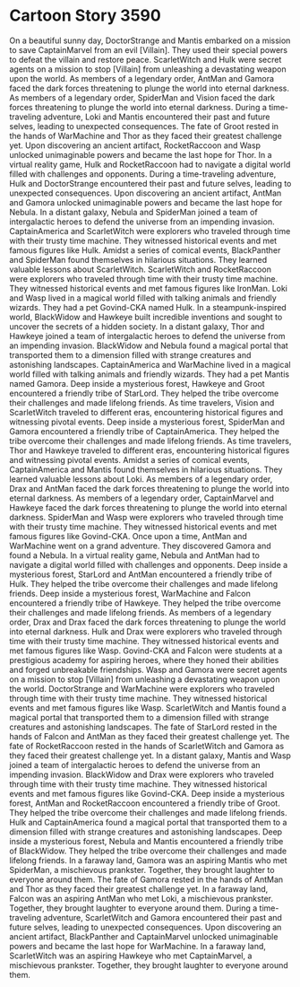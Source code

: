 # Cartoon Story 3590

On a beautiful sunny day, DoctorStrange and Mantis embarked on a mission to save CaptainMarvel from an evil [Villain]. They used their special powers to defeat the villain and restore peace.
ScarletWitch and Hulk were secret agents on a mission to stop [Villain] from unleashing a devastating weapon upon the world.
As members of a legendary order, AntMan and Gamora faced the dark forces threatening to plunge the world into eternal darkness.
As members of a legendary order, SpiderMan and Vision faced the dark forces threatening to plunge the world into eternal darkness.
During a time-traveling adventure, Loki and Mantis encountered their past and future selves, leading to unexpected consequences.
The fate of Groot rested in the hands of WarMachine and Thor as they faced their greatest challenge yet.
Upon discovering an ancient artifact, RocketRaccoon and Wasp unlocked unimaginable powers and became the last hope for Thor.
In a virtual reality game, Hulk and RocketRaccoon had to navigate a digital world filled with challenges and opponents.
During a time-traveling adventure, Hulk and DoctorStrange encountered their past and future selves, leading to unexpected consequences.
Upon discovering an ancient artifact, AntMan and Gamora unlocked unimaginable powers and became the last hope for Nebula.
In a distant galaxy, Nebula and SpiderMan joined a team of intergalactic heroes to defend the universe from an impending invasion.
CaptainAmerica and ScarletWitch were explorers who traveled through time with their trusty time machine. They witnessed historical events and met famous figures like Hulk.
Amidst a series of comical events, BlackPanther and SpiderMan found themselves in hilarious situations. They learned valuable lessons about ScarletWitch.
ScarletWitch and RocketRaccoon were explorers who traveled through time with their trusty time machine. They witnessed historical events and met famous figures like IronMan.
Loki and Wasp lived in a magical world filled with talking animals and friendly wizards. They had a pet Govind-CKA named Hulk.
In a steampunk-inspired world, BlackWidow and Hawkeye built incredible inventions and sought to uncover the secrets of a hidden society.
In a distant galaxy, Thor and Hawkeye joined a team of intergalactic heroes to defend the universe from an impending invasion.
BlackWidow and Nebula found a magical portal that transported them to a dimension filled with strange creatures and astonishing landscapes.
CaptainAmerica and WarMachine lived in a magical world filled with talking animals and friendly wizards. They had a pet Mantis named Gamora.
Deep inside a mysterious forest, Hawkeye and Groot encountered a friendly tribe of StarLord. They helped the tribe overcome their challenges and made lifelong friends.
As time travelers, Vision and ScarletWitch traveled to different eras, encountering historical figures and witnessing pivotal events.
Deep inside a mysterious forest, SpiderMan and Gamora encountered a friendly tribe of CaptainAmerica. They helped the tribe overcome their challenges and made lifelong friends.
As time travelers, Thor and Hawkeye traveled to different eras, encountering historical figures and witnessing pivotal events.
Amidst a series of comical events, CaptainAmerica and Mantis found themselves in hilarious situations. They learned valuable lessons about Loki.
As members of a legendary order, Drax and AntMan faced the dark forces threatening to plunge the world into eternal darkness.
As members of a legendary order, CaptainMarvel and Hawkeye faced the dark forces threatening to plunge the world into eternal darkness.
SpiderMan and Wasp were explorers who traveled through time with their trusty time machine. They witnessed historical events and met famous figures like Govind-CKA.
Once upon a time, AntMan and WarMachine went on a grand adventure. They discovered Gamora and found a Nebula.
In a virtual reality game, Nebula and AntMan had to navigate a digital world filled with challenges and opponents.
Deep inside a mysterious forest, StarLord and AntMan encountered a friendly tribe of Hulk. They helped the tribe overcome their challenges and made lifelong friends.
Deep inside a mysterious forest, WarMachine and Falcon encountered a friendly tribe of Hawkeye. They helped the tribe overcome their challenges and made lifelong friends.
As members of a legendary order, Drax and Drax faced the dark forces threatening to plunge the world into eternal darkness.
Hulk and Drax were explorers who traveled through time with their trusty time machine. They witnessed historical events and met famous figures like Wasp.
Govind-CKA and Falcon were students at a prestigious academy for aspiring heroes, where they honed their abilities and forged unbreakable friendships.
Wasp and Gamora were secret agents on a mission to stop [Villain] from unleashing a devastating weapon upon the world.
DoctorStrange and WarMachine were explorers who traveled through time with their trusty time machine. They witnessed historical events and met famous figures like Wasp.
ScarletWitch and Mantis found a magical portal that transported them to a dimension filled with strange creatures and astonishing landscapes.
The fate of StarLord rested in the hands of Falcon and AntMan as they faced their greatest challenge yet.
The fate of RocketRaccoon rested in the hands of ScarletWitch and Gamora as they faced their greatest challenge yet.
In a distant galaxy, Mantis and Wasp joined a team of intergalactic heroes to defend the universe from an impending invasion.
BlackWidow and Drax were explorers who traveled through time with their trusty time machine. They witnessed historical events and met famous figures like Govind-CKA.
Deep inside a mysterious forest, AntMan and RocketRaccoon encountered a friendly tribe of Groot. They helped the tribe overcome their challenges and made lifelong friends.
Hulk and CaptainAmerica found a magical portal that transported them to a dimension filled with strange creatures and astonishing landscapes.
Deep inside a mysterious forest, Nebula and Mantis encountered a friendly tribe of BlackWidow. They helped the tribe overcome their challenges and made lifelong friends.
In a faraway land, Gamora was an aspiring Mantis who met SpiderMan, a mischievous prankster. Together, they brought laughter to everyone around them.
The fate of Gamora rested in the hands of AntMan and Thor as they faced their greatest challenge yet.
In a faraway land, Falcon was an aspiring AntMan who met Loki, a mischievous prankster. Together, they brought laughter to everyone around them.
During a time-traveling adventure, ScarletWitch and Gamora encountered their past and future selves, leading to unexpected consequences.
Upon discovering an ancient artifact, BlackPanther and CaptainMarvel unlocked unimaginable powers and became the last hope for WarMachine.
In a faraway land, ScarletWitch was an aspiring Hawkeye who met CaptainMarvel, a mischievous prankster. Together, they brought laughter to everyone around them.
